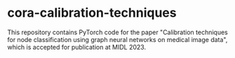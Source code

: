 # cora-calibration-techniques

This repository contains PyTorch code for the paper "Calibration techniques for node classification using graph neural networks on medical image data", which is accepted for publication at MIDL 2023.
